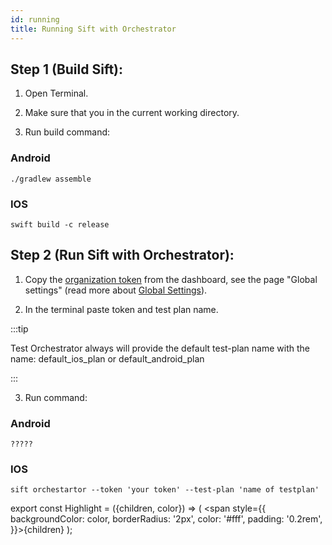 ```yaml
---
id: running
title: Running Sift with Orchestrator
---
```


## Step 1 (Build Sift):

1. Open Terminal.

2. Make sure that you in the current working directory.

3. Run build command:

### <Highlight color="#4bb462">Android</Highlight>

```
./gradlew assemble
```

### <Highlight color="#1877F2">IOS</Highlight>

```
swift build -c release
```

## Step 2 (Run Sift with Orchestrator):

1. Copy the [organization token](/settings/#token) from the dashboard, see the page "Global settings" (read more about [Global Settings](/settings/)).

2. In the terminal paste token and test plan name.

:::tip

Test Orchestrator always will provide the default test-plan name with the name: default_ios_plan or default_android_plan

:::

3. Run command:

### <Highlight color="#4bb462">Android</Highlight>

```
?????
```

### <Highlight color="#1877F2">IOS</Highlight>

```
sift orchestartor --token 'your token' --test-plan 'name of testplan'
```

export const Highlight = ({children, color}) => ( <span style={{
      backgroundColor: color,
      borderRadius: '2px',
      color: '#fff',
      padding: '0.2rem',
    }}>{children}</span> );
